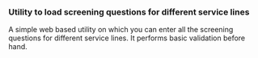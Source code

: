### Utility to load screening questions for different service lines

A simple web based utility on which you can enter all the screening questions for different service lines.
It performs basic validation before hand.


